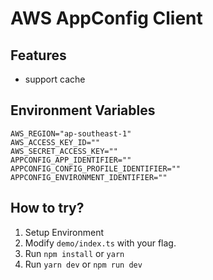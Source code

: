 # AWS AppConfig Client

## Features
- support cache


## Environment Variables

```env
AWS_REGION="ap-southeast-1"
AWS_ACCESS_KEY_ID=""
AWS_SECRET_ACCESS_KEY=""
APPCONFIG_APP_IDENTIFIER=""
APPCONFIG_CONFIG_PROFILE_IDENTIFIER=""
APPCONFIG_ENVIRONMENT_IDENTIFIER=""
```

## How to try?

1. Setup Environment
2. Modify `demo/index.ts` with your flag.
3. Run `npm install` or `yarn`
4. Run `yarn dev` or `npm run dev`